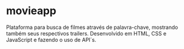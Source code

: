 # movieapp
Plataforma para busca de filmes através de palavra-chave, mostrando também seus respectivos trailers. Desenvolvido em HTML, CSS e JavaScript e fazendo o uso de API´s. 
